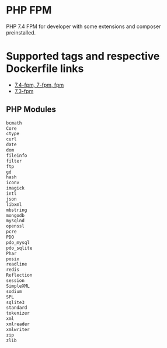 # PHP FPM
PHP 7.4 FPM for developer with some extensions and composer preinstalled.

# Supported tags and respective Dockerfile links
- [7.4-fpm, 7-fpm, fpm](https://github.com/SmartNMS/docker-php/tree/master/7.4/fpm)
- [7.3-fpm](https://github.com/SmartNMS/docker-php/tree/master/7.3/fpm)

## PHP Modules
```txt
bcmath
Core
ctype
curl
date
dom
fileinfo
filter
ftp
gd
hash
iconv
imagick
intl
json
libxml
mbstring
mongodb
mysqlnd
openssl
pcre
PDO
pdo_mysql
pdo_sqlite
Phar
posix
readline
redis
Reflection
session
SimpleXML
sodium
SPL
sqlite3
standard
tokenizer
xml
xmlreader
xmlwriter
zip
zlib
```
